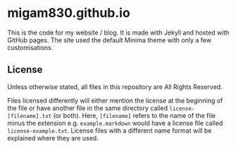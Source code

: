 # migam830.github.io
This is the code for my website / blog. It is made with Jekyll and hosted with GitHub pages. The site used the default Minima theme with only a few customisations.

## License
Unless otherwise stated, all files in this repository are All Rights Reserved.

Files licensed differently will either mention the license at the beginning of the file or have another file in the same directory called `license-[filename].txt` (or both). Here, `[filename]` refers to the name of the file minus the extension e.g. `example.markdown` would have a license file called `license-example.txt`. License files with a different name format will be explained where they are used.
